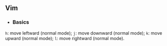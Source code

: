 ## Vim

- ### __Basics__

`h`: move leftward (normal mode);
`j`: move downward (normal mode);
`k`: move upward (normal mode);
`l`: move rightward (normal mode).

